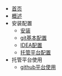 * [首页](README.md)
* [概述](sections/1.概述.md)
* 安装配置
  * [安装](sections/2.安装配置/1.安装.md)
  * [git基本配置](sections/2.安装配置/2.git基本配置.md)
  * [IDEA配置](sections/2.安装配置/3.IDEA配置.md)
  * [托管平台配置](sections/2.安装配置/4.托管平台配置.md)
* 托管平台使用
  * [github平台使用](sections/4.托管平台使用/github.md)
